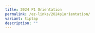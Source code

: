 ```yaml
---
title: 2024 P1 Orientation
permalink: /ez-links/2024p1orientation/
variant: tiptap
description: ""
---
```


